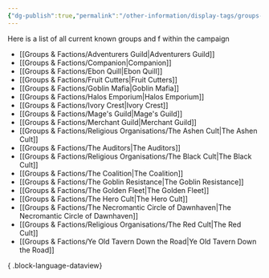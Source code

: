 ```yaml
---
{"dg-publish":true,"permalink":"/other-information/display-tags/groups-and-factions/","hideInGraph":true,"updated":"2024-12-31T22:05:36.683+00:00"}
---
```


Here is a list of all current known groups and f within the campaign
- [[Groups & Factions/Adventurers Guild\|Adventurers Guild]]
- [[Groups & Factions/Companion\|Companion]]
- [[Groups & Factions/Ebon Quill\|Ebon Quill]]
- [[Groups & Factions/Fruit Cutters\|Fruit Cutters]]
- [[Groups & Factions/Goblin Mafia\|Goblin Mafia]]
- [[Groups & Factions/Halos Emporium\|Halos Emporium]]
- [[Groups & Factions/Ivory Crest\|Ivory Crest]]
- [[Groups & Factions/Mage's Guild\|Mage's Guild]]
- [[Groups & Factions/Merchant Guild\|Merchant Guild]]
- [[Groups & Factions/Religious Organisations/The Ashen Cult\|The Ashen Cult]]
- [[Groups & Factions/The Auditors\|The Auditors]]
- [[Groups & Factions/Religious Organisations/The Black Cult\|The Black Cult]]
- [[Groups & Factions/The Coalition\|The Coalition]]
- [[Groups & Factions/The Goblin Resistance\|The Goblin Resistance]]
- [[Groups & Factions/The Golden Fleet\|The Golden Fleet]]
- [[Groups & Factions/The Hero Cult\|The Hero Cult]]
- [[Groups & Factions/The Necromantic Circle of Dawnhaven\|The Necromantic Circle of Dawnhaven]]
- [[Groups & Factions/Religious Organisations/The Red Cult\|The Red Cult]]
- [[Groups & Factions/Ye Old Tavern Down the Road\|Ye Old Tavern Down the Road]]

{ .block-language-dataview}
